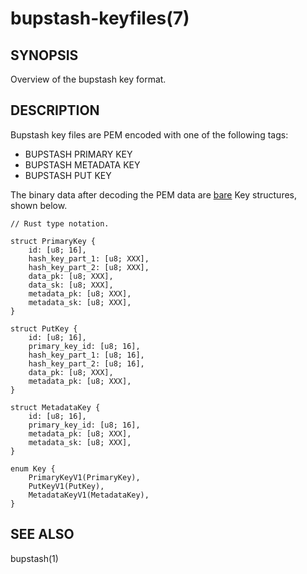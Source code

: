 bupstash-keyfiles(7)
====================

## SYNOPSIS

Overview of the bupstash key format.

## DESCRIPTION

Bupstash key files are PEM encoded with one of the following tags:

- BUPSTASH PRIMARY KEY
- BUPSTASH METADATA KEY
- BUPSTASH PUT KEY

The binary data after decoding the PEM data are [bare](https://baremessages.org/) Key structures, shown below.

```
// Rust type notation.

struct PrimaryKey {
    id: [u8; 16],
    hash_key_part_1: [u8; XXX],
    hash_key_part_2: [u8; XXX],
    data_pk: [u8; XXX],
    data_sk: [u8; XXX],
    metadata_pk: [u8; XXX],
    metadata_sk: [u8; XXX],
}

struct PutKey {
    id: [u8; 16],
    primary_key_id: [u8; 16],
    hash_key_part_1: [u8; 16],
    hash_key_part_2: [u8; 16],
    data_pk: [u8; XXX],
    metadata_pk: [u8; XXX],
}

struct MetadataKey {
    id: [u8; 16],
    primary_key_id: [u8; 16],
    metadata_pk: [u8; XXX],
    metadata_sk: [u8; XXX],
}

enum Key {
    PrimaryKeyV1(PrimaryKey),
    PutKeyV1(PutKey),
    MetadataKeyV1(MetadataKey),
}
```

## SEE ALSO

bupstash(1)
